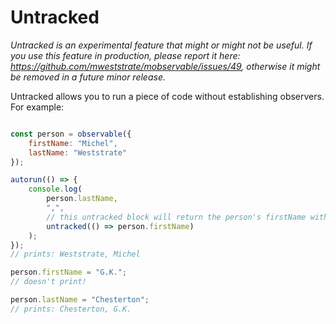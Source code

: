 # Untracked

*Untracked is an experimental feature that might or might not be useful. If you use this feature in production, please report it here:
https://github.com/mweststrate/mobservable/issues/49, otherwise it might be removed in a future minor release.*

Untracked allows you to run a piece of code without establishing observers. For example:

```javascript

const person = observable({
	firstName: "Michel",
	lastName: "Weststrate"
});

autorun(() => {
	console.log(
		person.lastName,
		",",
		// this untracked block will return the person's firstName without establishing a dependency
		untracked(() => person.firstName)
	);		
});
// prints: Weststrate, Michel

person.firstName = "G.K.";
// doesn't print!

person.lastName = "Chesterton";
// prints: Chesterton, G.K.
```